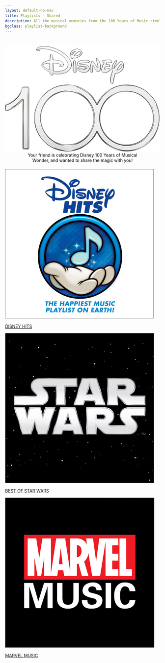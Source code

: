 ```yaml
---
layout: default-no-nav
title: Playlists - Shared
description: All the musical memories from the 100 Years of Music timeline, curated just for you!
bgclass: playlist-background
---
```

<div style="margin-top:40px;" class="hide-tall"></div>
<section class="prizes share">
    <img class="header-image" src="/assets/images/disney-100-logo.png">
    <p style="color:black; text-align:center; width: 75%;margin:auto;margin-bottom:20px;">Your friend is celebrating Disney 100 Years of Musical Wonder, and wanted to share the magic with you!</p>
    <div class="prizes-wrapper plist">
        <div class="playlists">
                <a href="https://disneymusic.lnk.to/disneyhitsD1" target="_blank">
                    <div class="playlist">
                        <div><img src="/assets/images/playlist3.jpg"></div>
                        <p>DISNEY HITS</p>
                    </div>
                </a>
            <a href="https://disneymusic.lnk.to/BestofStarWarsD1" target="_blank">
                <div class="playlist">
                    <div><img src="/assets/images/playlist2.jpg"></div>
                    <p>BEST OF STAR WARS</p>
                </div>
            </a>
            <a href="https://marvelmusic.lnk.to/MarvelMusicPlaylistD1" target="_blank">
                <div class="playlist">
                    <div><img src="/assets/images/playlist1.jpg"></div>
                    <p>MARVEL MUSIC</p>
                </div>
            </a>
        </div>
    </div>
</section>
<div style="height:100px;"></div>

